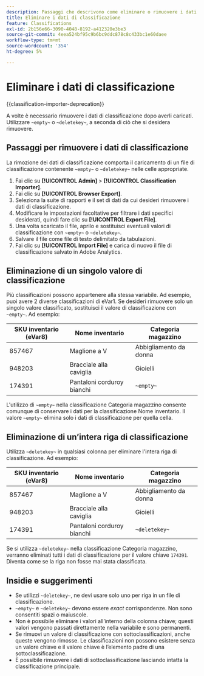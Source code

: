 ```yaml
---
description: Passaggi che descrivono come eliminare o rimuovere i dati di classificazione.
title: Eliminare i dati di classificazione
feature: Classifications
exl-id: 2b156e66-3090-4048-8192-a412320e3be3
source-git-commit: 4eea524bf95c9b6bc9ddc878c8c433bc1e60daee
workflow-type: tm+mt
source-wordcount: '354'
ht-degree: 5%

---
```


# Eliminare i dati di classificazione

{{classification-importer-deprecation}}

A volte è necessario rimuovere i dati di classificazione dopo averli caricati. Utilizzare `~empty~` o `~deletekey~`, a seconda di ciò che si desidera rimuovere.

## Passaggi per rimuovere i dati di classificazione

La rimozione dei dati di classificazione comporta il caricamento di un file di classificazione contenente `~empty~` o `~deletekey~` nelle celle appropriate.

1. Fai clic su **[!UICONTROL Admin]** > **[!UICONTROL Classification Importer]**.
1. Fai clic su **[!UICONTROL Browser Export]**.
1. Seleziona la suite di rapporti e il set di dati da cui desideri rimuovere i dati di classificazione.
1. Modificare le impostazioni facoltative per filtrare i dati specifici desiderati, quindi fare clic su **[!UICONTROL Export File]**.
1. Una volta scaricato il file, aprilo e sostituisci eventuali valori di classificazione con `~empty~` o `~deletekey~`.
1. Salvare il file come file di testo delimitato da tabulazioni.
1. Fai clic su **[!UICONTROL Import File]** e carica di nuovo il file di classificazione salvato in Adobe Analytics.

## Eliminazione di un singolo valore di classificazione

Più classificazioni possono appartenere alla stessa variabile. Ad esempio, puoi avere 2 diverse classificazioni di eVar1. Se desideri rimuovere solo un singolo valore classificato, sostituisci il valore di classificazione con `~empty~`. Ad esempio:

| SKU inventario (eVar8) | Nome inventario | Categoria magazzino |
| --- | --- | --- |
| 857467 | Maglione a V | Abbigliamento da donna |
| 948203 | Bracciale alla caviglia | Gioielli |
| 174391 | Pantaloni corduroy bianchi | `~empty~` |

L&#39;utilizzo di `~empty~` nella classificazione Categoria magazzino consente comunque di conservare i dati per la classificazione Nome inventario. Il valore `~empty~` elimina solo i dati di classificazione per quella cella.

## Eliminazione di un’intera riga di classificazione

Utilizza `~deletekey~` in qualsiasi colonna per eliminare l&#39;intera riga di classificazione. Ad esempio:

| SKU inventario (eVar8) | Nome inventario | Categoria magazzino |
| --- | --- | --- |
| 857467 | Maglione a V | Abbigliamento da donna |
| 948203 | Bracciale alla caviglia | Gioielli |
| 174391 | Pantaloni corduroy bianchi | `~deletekey~` |

Se si utilizza `~deletekey~` nella classificazione Categoria magazzino, verranno eliminati tutti i dati di classificazione per il valore chiave `174391`. Diventa come se la riga non fosse mai stata classificata.

## Insidie e suggerimenti

* Se utilizzi `~deletekey~`, ne devi usare solo uno per riga in un file di classificazione.
* `~empty~` e `~deletekey~` devono essere *exact* corrispondenze. Non sono consentiti spazi o maiuscole.
* Non è possibile eliminare i valori all’interno della colonna chiave; questi valori vengono passati direttamente nella variabile e sono permanenti.
* Se rimuovi un valore di classificazione con sottoclassificazioni, anche queste vengono rimosse. Le classificazioni non possono esistere senza un valore chiave e il valore chiave è l’elemento padre di una sottoclassificazione.
* È possibile rimuovere i dati di sottoclassificazione lasciando intatta la classificazione principale.

